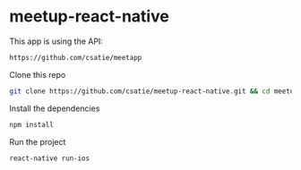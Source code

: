 # meetup-react-native

This app is using the API:
```sh
https://github.com/csatie/meetapp
```

Clone this repo
```sh
git clone https://github.com/csatie/meetup-react-native.git && cd meetup-react-native
```

Install the dependencies
```sh
npm install
```

Run the project
```sh
react-native run-ios
```
